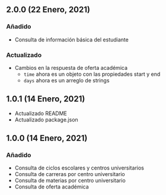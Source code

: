 ## 2.0.0 (22 Enero, 2021)

### Añadido

- Consulta de información básica del estudiante

### Actualizado

- Cambios en la respuesta de oferta académica
  - `time` ahora es un objeto con las propiedades start y end
  - `days` ahora es un arreglo de strings

## 1.0.1 (14 Enero, 2021)

- Actualizado README
- Actualizado package.json

## 1.0.0 (14 Enero, 2021)

### Añadido

- Consulta de ciclos escolares y centros universitarios
- Consulta de carreras por centro universitario
- Consulta de materias por centro universitario
- Consulta de oferta académica
